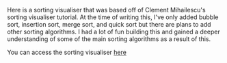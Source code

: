 Here is a sorting visualiser that was based off of Clement Mihailescu's sorting visualiser tutorial. At the time of writing this, I've only added bubble sort, insertion sort, merge sort, and quick sort but there are plans to add other sorting algorithms. I had a lot of fun building this and gained a deeper understanding of some of the main sorting algorithms as a result of this.

You can access the sorting visualiser [here](https://nordsk0g.github.io/sorting-visualiser/)
